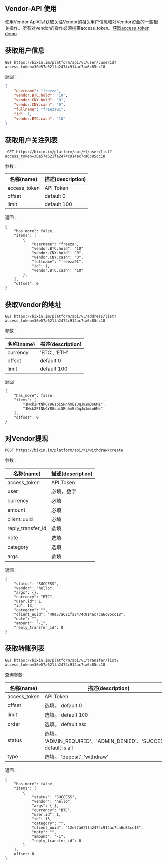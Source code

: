 ## Vendor-API 使用
使用Vendor Api可以获取关注Vendor的相关用户信息和对Vendor资金的一些相关操作。所有对vendor的操作必须携带access_token。[获取access_token demo](./获取Access_Token.md)

## 获取用户信息

```
GET https://bixin.im/platform/api/v1/user/:userid?access_token=30e57a621fa2474c914ac7ca6c85cc18

```

返回：

```json
{
    "username": "freeza",
    "vendor.BTC.hold": "10",
    "vendor.CNY.hold": "0",
    "vendor.CNY.cash": "0",
    "fullname": "freeza91",
    "id": 1,
    "vendor.BTC.cash": "10"
}
```

## 获取用户关注列表


```
 GET https://bixin.im/platform/api/v1/user/list?access_token=30e57a621fa2474c914ac7ca6c85cc18
```

参数：

| 名称(name) | 描述(description) |
| --------- | ----------------- |
| access_token | API Token|
| offset | default 0 |
| limit | default 100 |

返回：

```
{
    "has_more": false,
    "items": [
        {
            "username": "freeza",
            "vendor.BTC.hold": "10",
            "vendor.CNY.hold": "0",
            "vendor.CNY.cash": "0",
            "fullname": "freeza91",
            "id": 1,
            "vendor.BTC.cash": "10"
        },
    ],
    "offset": 0
}
```

## 获取Vendor的地址

```
GET https://bixin.im/platform/api/v1/address/list?access_token=30e57a621fa2474c914ac7ca6c85cc18
```

参数：

| 名称(name) | 描述(description) |
| --------- | ----------------- |
| currency | 'BTC', 'ETH'|
| offset | default 0 |
| limit | default 100 |

返回

```
{
    "has_more": false,
    "items": [
        "1Mxk2PtNkCY8GspiSRnhmEzDqJw1mDo6M1",
        "1Mxk2PtNkCY8GspiSRnhmEzDqJw1mso6Ms"
    ],
    "offset": 0
}
```

## 对Vendor提现

```
POST https://bixin.im/platform/api/v1/withdraw/create
```

参数：

| 名称(name) | 描述(description) |
| --------- | ----------------- |
| access_token | API Token |
| user | 必填，数字 |
| currency | 必填 |
| amount | 必填 |
| client_uuid | 必填 |
| reply_transfer_id | 选填 |
| note | 选填 |
| category | 选填 |
| args | 选填 |

返回：

```
{
    "status": "SUCCESS",
    "vendor": "hello",
    "args": {},
    "currency": "BTC",
    "user.id": 1,
    "id": 13,
    "category": "",
    "client_uuid": "40e57a621fa2474c914ac7ca6c85cc18",
    "note": "",
    "amount": "-1",
    "reply_transfer_id": 0
}
```

## 获取转账列表

```
GET https://bixin.im/platform/api/v1/transfer/list?access_token=30e57a621fa2474c914ac7ca6c85cc18
```

查询参数:

| 名称(name) | 描述(description) |
| --------- | ----------------- |
| access_token | API Token |
| offset | 选填。 default 0 |
| limit | 选填。 default 100 |
| order | 选填。 default asc |
| status | 选填。 'ADMIN_REQUIRED'、'ADMIN_DENIED'、'SUCCESS'。 default is all |
| type | 选填。 'deposit', 'withdraw' |


返回：

```
{
    "has_more": false,
    "items": [
        {
            "status": "SUCCESS",
            "vendor": "hello",
            "args": { },
            "currency": "BTC",
            "user.id": 1,
            "id": 13,
            "category": "",
            "client_uuid": "12e57a621fa2474c914ac7ca6c85cc18",
            "note": "",
            "amount": "-1",
            "reply_transfer_id": 0
        }
    ],
    offset: 0
}
```
